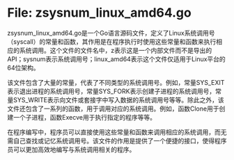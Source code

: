 # File: zsysnum_linux_amd64.go

zsysnum_linux_amd64.go是一个Go语言源码文件，定义了Linux系统调用号（syscall）的常量和函数，其作用是在程序执行时使用这些常量和函数来执行相应的系统调用。这个文件的文件名中，z表示这是一个内部文件而不是导出的API；sysnum表示系统调用号；linux_amd64表示这个文件仅适用于Linux平台的64位架构。

该文件包含了大量的常量，代表了不同类型的系统调用号。例如，常量SYS_EXIT表示退出进程的系统调用号，常量SYS_FORK表示创建子进程的系统调用号，常量SYS_WRITE表示向文件或套接字中写入数据的系统调用号等等。除此之外，该文件还包含了一系列的函数，用于调用对应的系统调用。例如，函数Clone用于创建一个子进程，函数Execve用于执行指定的程序等等。

在程序编写中，程序员可以直接使用这些常量和函数来调用相应的系统调用，而无需自己查找或记忆系统调用号。该文件的作用是提供了一个便捷的接口，使得程序员可以更加高效地编写与系统调用相关的程序。

